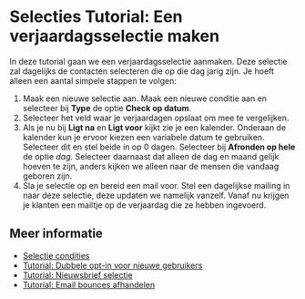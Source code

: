 # Selecties Tutorial: Een verjaardagsselectie maken

In deze tutorial gaan we een verjaardagsselectie aanmaken. Deze selectie 
zal dagelijks de contacten selecteren die op die dag jarig zijn. Je hoeft 
alleen een aantal simpele stappen te volgen:

1. Maak een nieuwe selectie aan. Maak een nieuwe conditie aan en selecteer 
bij **Type** de optie **Check op datum**. 
2. Selecteer het veld waar je verjaardagen opslaat om mee te vergelijken. 
3. Als je nu bij **Ligt na** en **Ligt voor** kijkt zie je een kalender. 
Onderaan de kalender kun je ervoor kiezen een variabele datum te gebruiken. 
Selecteer dit en stel beide in op 0 dagen. Selecteer bij **Afronden op hele** 
de optie *dag*. Selecteer daarnaast dat alleen de dag en maand gelijk hoeven 
te zijn, anders kijken we alleen naar de mensen die vandaag geboren zijn.
4. Sla je selectie op en bereid een mail voor. Stel een dagelijkse mailing 
in naar deze selectie, deze updaten we namelijk vanzelf. Vanaf nu krijgen je 
klanten een mailtje op de verjaardag die ze hebben ingevoerd.

## Meer informatie

* [Selectie condities](./selections-conditions)
* [Tutorial: Dubbele opt-in voor nieuwe gebruikers](./create-a-double-optin-for-new-subscribers)
* [Tutorial: Nieuwsbrief selectie](./create-a-mailing-list)
* [Tutorial: Email bounces afhandelen](./automatically-process-email-bounces)
